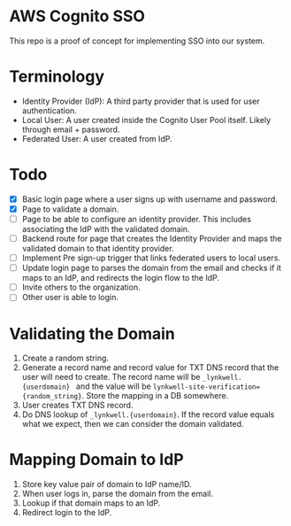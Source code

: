 # AWS Cognito SSO

This repo is a proof of concept for implementing SSO into our system.

# Terminology

- Identity Provider (IdP): A third party provider that is used for user authentication.
- Local User: A user created inside the Cognito User Pool itself. Likely through email + password.
- Federated User: A user created from IdP.

# Todo

- [x] Basic login page where a user signs up with username and password.
- [x] Page to validate a domain.
- [ ] Page to be able to configure an identity provider. This includes associating the IdP with the validated domain.
- [ ] Backend route for page that creates the Identity Provider and maps the validated domain to that identity provider.
- [ ] Implement Pre sign-up trigger that links federated users to local users.
- [ ] Update login page to parses the domain from the email and checks if it maps to an IdP, and redirects the login flow to the IdP.
- [ ] Invite others to the organization.
- [ ] Other user is able to login.

# Validating the Domain

1. Create a random string.
2. Generate a record name and record value for TXT DNS record that the user will need to create. The record name will be `_lynkwell.{userdomain} ` and the value will be `lynkwell-site-verification={random_string}`. Store the mapping in a DB somewhere.
3. User creates TXT DNS record.
4. Do DNS lookup of `_lynkwell.{userdomain}`. If the record value equals what we expect, then we can consider the domain validated.

# Mapping Domain to IdP

1. Store key value pair of domain to IdP name/ID.
2. When user logs in, parse the domain from the email.
3. Lookup if that domain maps to an IdP.
4. Redirect login to the IdP.
